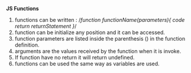 **JS Functions**

1. functions can be written : /_function functionName(parameters){ code return
   returnStatement }_/
2. function can be initialize any position and it can be accessed.
3. function parameters are listed inside the parenthesis () in the function
   definition.
4. arguments are the values received by the function when it is invoke.
5. If function have no return it will return undefined.
6. functions can be used the same way as variables are used.
